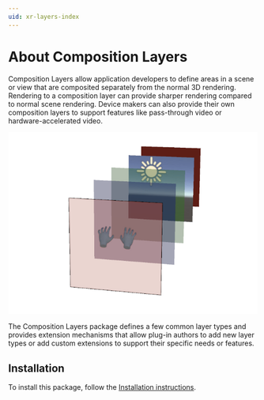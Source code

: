 ```yaml
---
uid: xr-layers-index
---
```


# About Composition Layers

Composition Layers allow application developers to define areas in a scene or view that are composited separately from the normal 3D rendering. Rendering to a composition layer can provide sharper rendering compared to normal scene rendering. Device makers can also provide their own composition layers to support features like pass-through video or hardware-accelerated video.

![](images/composition-layer-stack.png)

The Composition Layers package defines a few common layer types and provides extension mechanisms that allow plug-in authors to add new layer types or add custom extensions to support their specific needs or features.

## Installation

To install this package, follow the [Installation instructions](xref:xr-layers-install).


[Using Composition Layers]: xref:xr-layers-using
[ILayerProvider]: xref:UnityEngine.XR.CompositionLayers.Provider.ILayerProvider
